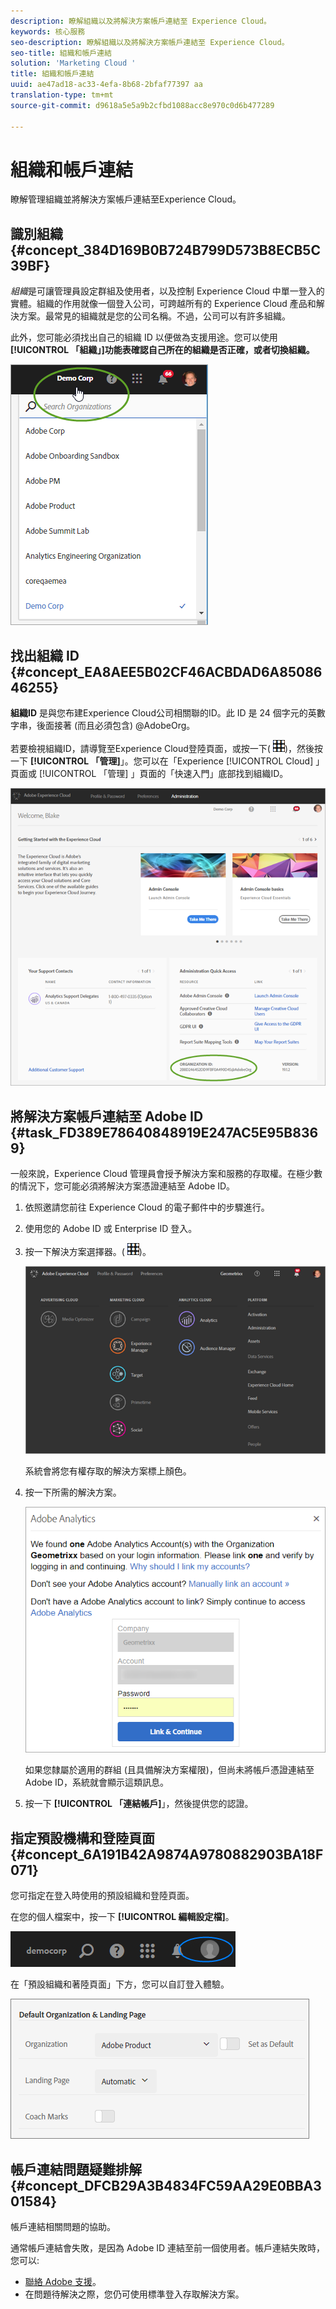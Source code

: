 ```yaml
---
description: 瞭解組織以及將解決方案帳戶連結至 Experience Cloud。
keywords: 核心服務
seo-description: 瞭解組織以及將解決方案帳戶連結至 Experience Cloud。
seo-title: 組織和帳戶連結
solution: 'Marketing Cloud '
title: 組織和帳戶連結
uuid: ae47ad18-ac33-4efa-8b68-2bfaf77397 aa
translation-type: tm+mt
source-git-commit: d9618a5e5a9b2cfbd1088acc8e970c0d6b477289

---
```



# 組織和帳戶連結

瞭解管理組織並將解決方案帳戶連結至Experience Cloud。

<!-- accounts-experience-cloud.xml -->

## 識別組織 {#concept_384D169B0B724B799D573B8ECB5C39BF}

*組織*是可讓管理員設定群組及使用者，以及控制 Experience Cloud 中單一登入的實體。組織的作用就像一個登入公司，可跨越所有的 Experience Cloud 產品和解決方案。最常見的組織就是您的公司名稱。不過，公司可以有許多組織。

此外，您可能必須找出自己的組織 ID 以便做為支援用途。您可以使用 **[!UICONTROL 「組織」]功能表確認自己所在的組織是否正確，或者切換組織。**

![步驟結果](assets/organization-switch.png)

## 找出組織 ID {#concept_EA8AEE5B02CF46ACBDAD6A8508646255}

**組織ID** 是與您布建Experience Cloud公司相關聯的ID。此 ID 是 24 個字元的英數字串，後面接著 (而且必須包含) @AdobeOrg。

若要檢視組織ID，請導覽至Experience Cloud登陸頁面，或按一下( ![](assets/menu-icon.png))，然後按一下 **[!UICONTROL 「管理]**」。您可以在「Experience [!UICONTROL Cloud] 」頁面或 [!UICONTROL 「管理] 」頁面的「快速入門」底部找到組織ID。

![](assets/administration-page.png)

## 將解決方案帳戶連結至 Adobe ID {#task_FD389E78640848919E247AC5E95B8369}

一般來說，Experience Cloud 管理員會授予解決方案和服務的存取權。在極少數的情況下，您可能必須將解決方案憑證連結至 Adobe ID。

1. 依照邀請您前往 Experience Cloud 的電子郵件中的步驟進行。
1. 使用您的 Adobe ID 或 Enterprise ID 登入。
1. 按一下解決方案選擇器。( ![](assets/menu-icon.png))。

   ![](assets/solutions-active.png)

   系統會將您有權存取的解決方案標上顏色。
1. 按一下所需的解決方案。

   ![](assets/analytics-link-accounts.png)

   如果您隸屬於適用的群組 (且具備解決方案權限)，但尚未將帳戶憑證連結至 Adobe ID，系統就會顯示這類訊息。
1. 按一下 **[!UICONTROL 「連結帳戶]**」，然後提供您的認證。

## 指定預設機構和登陸頁面 {#concept_6A191B42A9874A9780882903BA18F071}

您可指定在登入時使用的預設組織和登陸頁面。

在您的個人檔案中，按一下 **[!UICONTROL 編輯設定檔]**。

![](assets/edit-profile.png)

在「預設組織和著陸頁面」下方，您可以自訂登入體驗。

![](assets/default-organization.png)

## 帳戶連結問題疑難排解 {#concept_DFCB29A3B4834FC59AA29E0BBA301584}

帳戶連結相關問題的協助。

通常帳戶連結會失敗，是因為 Adobe ID 連結至前一個使用者。帳戶連結失敗時，您可以:

* [聯絡 Adobe 支援](https://helpx.adobe.com/marketing-cloud/contact-support.html)。
* 在問題待解決之際，您仍可使用標準登入存取解決方案。
